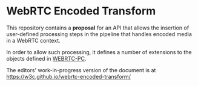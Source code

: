 # WebRTC Encoded Transform

This repository contains a **proposal** for an API that allows the
insertion of user-defined processing steps in the pipeline that
handles encoded media in a WebRTC context.

In order to allow such processing, it defines a number of extensions
to the objects defined in [WEBRTC-PC](https://w3c.github.io/webrtc-pc/).

The editors' work-in-progress version of the document is at https://w3c.github.io/webrtc-encoded-transform/
